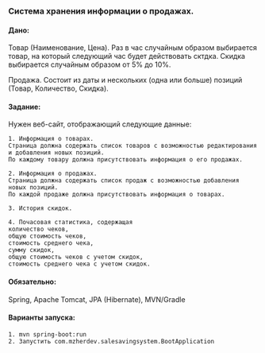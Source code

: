 ### Система хранения информации о продажах.

#### Дано:

Товар (Наименование, Цена). Раз в час случайным образом выбирается товар, на который следующий час будет действовать сктдка. Скидка выбирается случайным образом от 5% до 10%.

Продажа. Состоит из даты и нескольких (одна или больше) позиций (Товар, Количество, Скидка).


#### Задание:

Нужен веб-сайт, отображающий следующие данные:

    1. Информация о товарах. 
    Страница должна содержать список товаров с возможностью редактирования и добавления новых позиций. 
    По каждому товару должна присутствовать информация о его продажах.

    2. Информация о продажах. 
    Страница должна содержать список продаж с возможностью добавления новых позиций. 
    По каждой продаже должна присутствовать информация о товарах.

    3. История скидок.

    4. Почасовая статистика, содержащая 
    количество чеков, 
    общую стоимость чеков, 
    стоимость среднего чека, 
    сумму скидок, 
    общую стоимость чеков с учетом скидок, 
    стоимость среднего чека с учетом скидок.

#### Обязательно:
Spring, Apache Tomcat, JPA (Hibernate), MVN/Gradle

#### Варианты запуска:
    1. mvn spring-boot:run
    2. Запустить com.mzherdev.salesavingsystem.BootApplication


